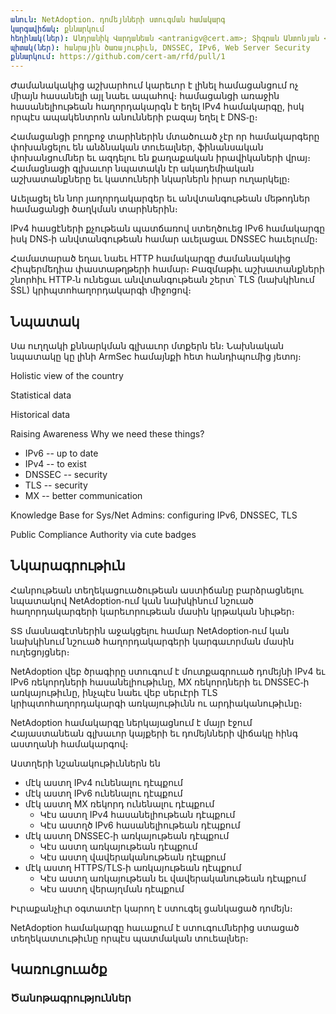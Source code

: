 ```yaml
---
անուն: NetAdoption. դոմեյնների ստուգման համակարգ
կարգավիճակ: քննարկում
հեղինակ(ներ): Անդրանիկ Վարդանեան <antranigv@cert.am>; Տիգրան Անտոնյան <tigran@cert.am>; Անահիտ Ավագյան <anahit@cert.am>;
պիտակ(ներ): հանրային ծառայութիւն, DNSSEC, IPv6, Web Server Security
քննարկում: https://github.com/cert-am/rfd/pull/1
---
```


Ժամանակակից աշխարհում կարեւոր է լինել համացանցում ոչ միայն հասանելի այլ նաեւ ապահով։ համացանցի առաջին հասանելիութեան հաղորդակարգն է եղել IPv4 համակարգը, իսկ որպէս ապակենտրոն անունների բազայ եղել է DNS֊ը։

Համացանցի բողբոջ տարիներին մտածուած չէր որ համակարգերը փոխանցելու են անձնական տուեալներ, ֆինանսական փոխանցումներ եւ ազդելու են քաղաքական իրավիկաների վրայ։ Համացնացի գլխաւոր նպատակն էր ակադեմիական աշխատանքները եւ կատուների նկարներն իրար ուղարկելը։

Աւելացել են նոր յաղորդակարգեր եւ անվտանգութեան մեթոդներ համացանցի ծաղկման տարիներին։

IPv4 հասցէների քչութեան պատճառով ստեղծուեց IPv6 համակարգը իսկ DNS֊ի անվտանգութեան համար աւելացաւ DNSSEC հաւելումը։

Համատարած եղաւ նաեւ HTTP համակարգը ժամանակակից Հիպերմեդիա փաստաթղթերի համար։ Բազմաթիւ աշխատանքների շնորհիւ HTTP֊ն ունեցաւ անվտանգութեան շերտ՝ TLS (նախկինում SSL) կրիպտոհաղորդակարգի միջոցով։

## Նպատակ

Սա ուղղակի քննարկման գլխաւոր մտքերն են։ Նախնական նպատակը կը լինի ArmSec համայնքի հետ հանդիպումից յետոյ։

Holistic view of the country

Statistical data

Historical data

Raising Awareness
Why we need these things?

- IPv6 -- up to date
- IPv4 -- to exist
- DNSSEC -- security
- TLS -- security
- MX -- better communication

Knowledge Base for Sys/Net Admins: configuring IPv6, DNSSEC, TLS

Public Compliance Authority via cute badges

## Նկարագրութիւն

Հանրութեան տեղեկացուածութեան աստիճանը բարձրացնելու նպատակով NetAdoption֊ում կան նախկինում նշուած հաղորդակարգերի կարեւորութեան մասին կրթական նիւթեր։

ՏՏ մասնագէտներին աջակցելու համար NetAdoption֊ում կան նախկինում նշուած հաղորդակարգերի կարգաւորման մասին ուղեցոյցներ։

NetAdoption վեբ ծրագիրը ստուգում է մուտքագրուած դոմեյնի IPv4 եւ IPv6 ռեկորդների հասանելիութիւնը, MX ռեկորդների եւ DNSSEC֊ի առկայութիւնը, ինչպէս նաեւ վեբ սերւէրի TLS կրիպտոհաղորդակարգի առկայութիւնն ու  արդիականութիւնը։

NetAdoption համակարգը ներկայացնում է մայր էջում Հայաստանեան գլխաւոր կայքերի եւ դոմեյնների վիճակը հինգ աստղանի համակարգով։

Աստղերի նշանակութիւններն են

- մէկ աստղ IPv4 ունենալու դէպքում
- մէկ աստղ IPv6 ունենալու դէպքում
- մէկ աստղ MX ռեկորդ ունենալու դէպքում
  - Կէս աստղ IPv4 հասանելիութեան դէպքում
  - Կէս աստղծ IPv6 հասանելիութեան դէպքում
- մէկ աստղ DNSSEC֊ի առկայութեան դէպքում
  - Կէս աստղ առկայութեան դէպքում
  - Կէս աստղ վավերականութեան դէպքում
- մէկ աստղ HTTPS/TLS֊ի առկայութեան դէպքում
  - Կէս աստղ առկայութեան եւ վավերականութեան դէպքում 
  - Կէս աստղ վերայղման դէպքում

Իւրաքանչիւր օգտատէր կարող է ստուգել ցանկացած դոմեյն։

NetAdoption համակարգը հաւաքում է ստուգումներից ստացած տեղեկատւութիւնը որպէս պատմական տուեալներ։

## Կառուցուածք



### Ծանոթագրություններ
